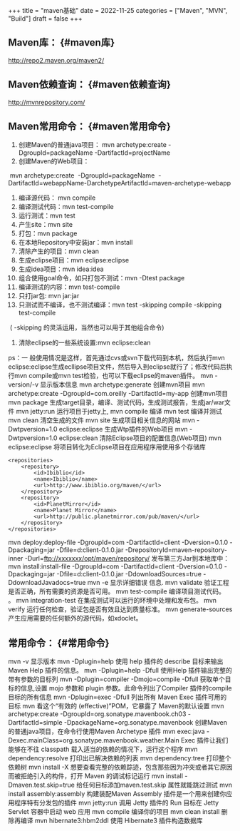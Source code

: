 +++
title = "maven基础"
date = 2022-11-25
categories = ["Maven", "MVN", "Build"]
draft = false
+++

## Maven库： {#maven库}

<http://repo2.maven.org/maven2/>


## Maven依赖查询： {#maven依赖查询}

<http://mvnrepository.com/>


## Maven常用命令： {#maven常用命令}

1.  创建Maven的普通java项目：
    mvn archetype:create
    -DgroupId=packageName
    -DartifactId=projectName
2.  创建Maven的Web项目：

​    mvn archetype:create
​    -DgroupId=packageName
​    -DartifactId=webappName
​    -DarchetypeArtifactId=maven-archetype-webapp

1.  编译源代码： mvn compile
2.  编译测试代码：mvn test-compile
3.  运行测试：mvn test
4.  产生site：mvn site
5.  打包：mvn package
6.  在本地Repository中安装jar：mvn install
7.  清除产生的项目：mvn clean
8.  生成eclipse项目：mvn eclipse:eclipse
9.  生成idea项目：mvn idea:idea
10. 组合使用goal命令，如只打包不测试：mvn -Dtest package
11. 编译测试的内容：mvn test-compile
12. 只打jar包: mvn jar:jar
13. 只测试而不编译，也不测试编译：mvn test -skipping compile -skipping test-compile

​      ( -skipping 的灵活运用，当然也可以用于其他组合命令)

1.  清除eclipse的一些系统设置:mvn eclipse:clean

ps：一 般使用情况是这样，首先通过cvs或svn下载代码到本机，然后执行mvn eclipse:eclipse生成ecllipse项目文件，然后导入到eclipse就行了；修改代码后执行mvn compile或mvn test检验，也可以下载eclipse的maven插件。
mvn -version/-v  显示版本信息
mvn archetype:generate        创建mvn项目
mvn archetype:create -DgroupId=com.oreilly -DartifactId=my-app   创建mvn项目
mvn package            生成target目录，编译、测试代码，生成测试报告，生成jar/war文件
mvn jetty:run            运行项目于jetty上,
mvn compile                    编译
mvn test                    编译并测试
mvn clean                    清空生成的文件
mvn site                    生成项目相关信息的网站
mvn -Dwtpversion=1.0 eclipse:eclipse        生成Wtp插件的Web项目
mvn -Dwtpversion=1.0 eclipse:clean        清除Eclipse项目的配置信息(Web项目)
mvn eclipse:eclipse                将项目转化为Eclipse项目在应用程序用使用多个存储库

```nil
<repositories>
​    <repository>
​        <id>Ibiblio</id>
​        <name>Ibiblio</name>
​        <url>http://www.ibiblio.org/maven/</url>
​    </repository>
​    <repository>
​        <id>PlanetMirror</id>
​        <name>Planet Mirror</name>
​        <url>http://public.planetmirror.com/pub/maven/</url>
​    </repository>
</repositories>
```

mvn deploy:deploy-file -DgroupId=com -DartifactId=client -Dversion=0.1.0 -Dpackaging=jar -Dfile=d:client-0.1.0.jar -DrepositoryId=maven-repository-inner -Durl=<ftp://xxxxxxx/opt/maven/repository/>
发布第三方Jar到本地库中：
mvn install:install-file -DgroupId=com -DartifactId=client -Dversion=0.1.0 -Dpackaging=jar -Dfile=d:client-0.1.0.jar
-DdownloadSources=true
-DdownloadJavadocs=true
mvn -e            显示详细错误 信息.
mvn validate        验证工程是否正确，所有需要的资源是否可用。
mvn test-compile    编译项目测试代码。 。
mvn integration-test     在集成测试可以运行的环境中处理和发布包。
mvn verify        运行任何检查，验证包是否有效且达到质量标准。
mvn generate-sources    产生应用需要的任何额外的源代码，如xdoclet。


## 常用命令： {#常用命令}

mvn -v 显示版本
mvn <describe> -Dplugin=help 使用 help 插件的  describe 目标来输出 Maven Help 插件的信息。
mvn <describe> -Dplugin=help -Dfull 使用Help 插件输出完整的带有参数的目标列
mvn <describe> -Dplugin=compiler -Dmojo=compile -Dfull 获取单个目标的信息,设置  mojo 参数和  plugin 参数。此命令列出了Compiler 插件的compile 目标的所有信息
mvn <describe> -Dplugin=exec -Dfull 列出所有 Maven Exec 插件可用的目标
mvn <effective-pom> 看这个“有效的 (effective)”POM，它暴露了 Maven的默认设置
mvn archetype:create -DgroupId=org.sonatype.mavenbook.ch03 -DartifactId=simple -DpackageName=org.sonatype.mavenbook 创建Maven的普通java项目，在命令行使用Maven Archetype 插件
mvn exec:java -Dexec.mainClass=org.sonatype.mavenbook.weather.Main Exec 插件让我们能够在不往 classpath 载入适当的依赖的情况下，运行这个程序
mvn dependency:resolve 打印出已解决依赖的列表
mvn dependency:tree 打印整个依赖树
mvn install -X 想要查看完整的依赖踪迹，包含那些因为冲突或者其它原因而被拒绝引入的构件，打开 Maven 的调试标记运行
mvn install -Dmaven.test.skip=true 给任何目标添加maven.test.skip 属性就能跳过测试
mvn install assembly:assembly 构建装配Maven Assembly 插件是一个用来创建你应用程序特有分发包的插件
mvn jetty:run 调用 Jetty 插件的 Run 目标在 Jetty Servlet 容器中启动 web 应用
mvn compile 编译你的项目
mvn clean install 删除再编译
mvn hibernate3:hbm2ddl 使用 Hibernate3 插件构造数据库
